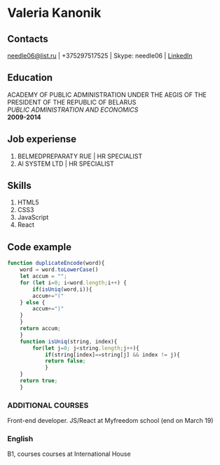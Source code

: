 # Valeria Kanonik

## Contacts
 needle06@list.ru | +375297517525 | Skype: needle06 | [LinkedIn](https://www.linkedin.com/in/valeria-kanonik-353ab792)

## Education
ACADEMY OF PUBLIC ADMINISTRATION UNDER THE AEGIS OF THE PRESIDENT OF THE REPUBLIC OF BELARUS  
*PUBLIC ADMINISTRATION AND ECONOMICS*  
**2009-2014**

## Job experiense
1. BELMEDPREPARATY RUE | HR SPECIALIST
2. Al SYSTEM  LTD | HR SPECIALIST

## Skills
1. HTML5
2. CSS3
3. JavaScript
4. React

## Code example
```JavaScript
function duplicateEncode(word){
    word = word.toLowerCase()
    let accum = "";
    for (let i=0; i<word.length;i++) {
        if(isUniq(word,i)){
        accum+="("
    } else {
        accum+=")"
    }
    }
    return accum;
    }
    function isUniq(string, index){
        for(let j=0; j<string.length;j++){
            if(string[index]==string[j] && index != j){
            return false;
            }
    }
    return true;
    }
```
### ADDITIONAL COURSES
Front-end developer. JS/React at Myfreedom school (end on March 19)

### English
B1, courses courses at International House



